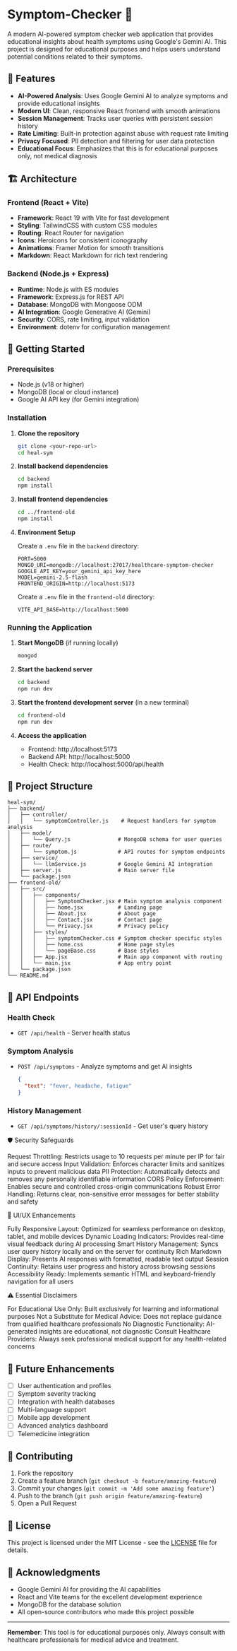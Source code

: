 # Symptom-Checker 🏥

A modern AI-powered symptom checker web application that provides educational insights about health symptoms using Google's Gemini AI. This project is designed for educational purposes and helps users understand potential conditions related to their symptoms.

## 🌟 Features

- **AI-Powered Analysis**: Uses Google Gemini AI to analyze symptoms and provide educational insights
- **Modern UI**: Clean, responsive React frontend with smooth animations
- **Session Management**: Tracks user queries with persistent session history
- **Rate Limiting**: Built-in protection against abuse with request rate limiting
- **Privacy Focused**: PII detection and filtering for user data protection
- **Educational Focus**: Emphasizes that this is for educational purposes only, not medical diagnosis

## 🏗️ Architecture

### Frontend (React + Vite)
- **Framework**: React 19 with Vite for fast development
- **Styling**: TailwindCSS with custom CSS modules
- **Routing**: React Router for navigation
- **Icons**: Heroicons for consistent iconography
- **Animations**: Framer Motion for smooth transitions
- **Markdown**: React Markdown for rich text rendering

### Backend (Node.js + Express)
- **Runtime**: Node.js with ES modules
- **Framework**: Express.js for REST API
- **Database**: MongoDB with Mongoose ODM
- **AI Integration**: Google Generative AI (Gemini)
- **Security**: CORS, rate limiting, input validation
- **Environment**: dotenv for configuration management

## 🚀 Getting Started

### Prerequisites

- Node.js (v18 or higher)
- MongoDB (local or cloud instance)
- Google AI API key (for Gemini integration)

### Installation

1. **Clone the repository**
   ```bash
   git clone <your-repo-url>
   cd heal-sym
   ```

2. **Install backend dependencies**
   ```bash
   cd backend
   npm install
   ```

3. **Install frontend dependencies**
   ```bash
   cd ../frontend-old
   npm install
   ```

4. **Environment Setup**

   Create a `.env` file in the `backend` directory:
   ```env
   PORT=5000
   MONGO_URI=mongodb://localhost:27017/healthcare-symptom-checker
   GOOGLE_API_KEY=your_gemini_api_key_here
   MODEL=gemini-2.5-flash
   FRONTEND_ORIGIN=http://localhost:5173
   ```

   Create a `.env` file in the `frontend-old` directory:
   ```env
   VITE_API_BASE=http://localhost:5000
   ```

### Running the Application

1. **Start MongoDB** (if running locally)
   ```bash
   mongod
   ```

2. **Start the backend server**
   ```bash
   cd backend
   npm run dev
   ```

3. **Start the frontend development server** (in a new terminal)
   ```bash
   cd frontend-old
   npm run dev
   ```

4. **Access the application**
   - Frontend: http://localhost:5173
   - Backend API: http://localhost:5000
   - Health Check: http://localhost:5000/api/health

## 📁 Project Structure

```
heal-sym/
├── backend/
│   ├── controller/
│   │   └── symptomController.js    # Request handlers for symptom analysis
│   ├── model/
│   │   └── Query.js               # MongoDB schema for user queries
│   ├── route/
│   │   └── symptom.js             # API routes for symptom endpoints
│   ├── service/
│   │   └── llmService.js          # Google Gemini AI integration
│   ├── server.js                  # Main server file
│   └── package.json
├── frontend-old/
│   ├── src/
│   │   ├── components/
│   │   │   ├── SymptomChecker.jsx # Main symptom analysis component
│   │   │   ├── home.jsx           # Landing page
│   │   │   ├── About.jsx          # About page
│   │   │   ├── Contact.jsx        # Contact page
│   │   │   └── Privacy.jsx        # Privacy policy
│   │   ├── styles/
│   │   │   ├── symptomChecker.css # Symptom checker specific styles
│   │   │   ├── home.css           # Home page styles
│   │   │   └── pageBase.css       # Base styles
│   │   ├── App.jsx                # Main app component with routing
│   │   └── main.jsx               # App entry point
│   └── package.json
└── README.md
```

## 🔧 API Endpoints

### Health Check
- `GET /api/health` - Server health status

### Symptom Analysis
- `POST /api/symptoms` - Analyze symptoms and get AI insights
  ```json
  {
    "text": "fever, headache, fatigue"
  }
  ```

### History Management
- `GET /api/symptoms/history/:sessionId` - Get user's query history

🛡️ Security Safeguards

Request Throttling: Restricts usage to 10 requests per minute per IP for fair and secure access
Input Validation: Enforces character limits and sanitizes inputs to prevent malicious data
PII Protection: Automatically detects and removes any personally identifiable information
CORS Policy Enforcement: Enables secure and controlled cross-origin communications
Robust Error Handling: Returns clear, non-sensitive error messages for better stability and safety

🎨 UI/UX Enhancements

Fully Responsive Layout: Optimized for seamless performance on desktop, tablet, and mobile devices
Dynamic Loading Indicators: Provides real-time visual feedback during AI processing
Smart History Management: Syncs user query history locally and on the server for continuity
Rich Markdown Display: Presents AI responses with formatted, readable text output
Session Continuity: Retains user progress and history across browsing sessions
Accessibility Ready: Implements semantic HTML and keyboard-friendly navigation for all users

⚠️ Essential Disclaimers

For Educational Use Only: Built exclusively for learning and informational purposes
Not a Substitute for Medical Advice: Does not replace guidance from qualified healthcare professionals
No Diagnostic Functionality: AI-generated insights are educational, not diagnostic
Consult Healthcare Providers: Always seek professional medical support for any health-related concerns

## 🔮 Future Enhancements

- [ ] User authentication and profiles
- [ ] Symptom severity tracking
- [ ] Integration with health databases
- [ ] Multi-language support
- [ ] Mobile app development
- [ ] Advanced analytics dashboard
- [ ] Telemedicine integration

## 🤝 Contributing

1. Fork the repository
2. Create a feature branch (`git checkout -b feature/amazing-feature`)
3. Commit your changes (`git commit -m 'Add some amazing feature'`)
4. Push to the branch (`git push origin feature/amazing-feature`)
5. Open a Pull Request

## 📄 License

This project is licensed under the MIT License - see the [LICENSE](LICENSE) file for details.

## 🙏 Acknowledgments

- Google Gemini AI for providing the AI capabilities
- React and Vite teams for the excellent development experience
- MongoDB for the database solution
- All open-source contributors who made this project possible

---

**Remember**: This tool is for educational purposes only. Always consult with healthcare professionals for medical advice and treatment.
